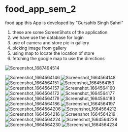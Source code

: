 # food_app_sem_2
food app
this App is developed by "Gursahib Singh Sahni"

 1) these are some ScreenShots of the application 
2) we have use the database for login 
3) use of camera and store pic in gallery
4) picking image from gallery
5) using map to locate the location of store 
6) fetching the google map to use the directions

 ![Screenshot_1687494514](https://github.com/gursahib204/food_app_sem_2/assets/105225210/487dd461-e837-4341-a0ed-47410c4a92b0)


![Screenshot_1664564146](https://user-images.githubusercontent.com/105225210/193338505-91e97f8d-4bd4-4f0d-aa1b-c9960a7029d9.png)
![Screenshot_1664564148](https://user-images.githubusercontent.com/105225210/193338766-41230ede-8e6f-4712-a09c-93d74439780c.png)
![Screenshot_1664564151](https://user-images.githubusercontent.com/105225210/193338774-d8b94d98-6a17-4fe5-9729-5fa315b86352.png)
![Screenshot_1664564153](https://user-images.githubusercontent.com/105225210/193338789-e38075eb-32e3-4976-877f-d43d0cea1c64.png)
![Screenshot_1664564157](https://user-images.githubusercontent.com/105225210/193338804-2e3e9b63-4957-4818-942b-8491316e0e6d.png)
![Screenshot_1664564160](https://user-images.githubusercontent.com/105225210/193338817-6d69f63d-5d2a-4ea8-8268-dae37efd71ca.png)
![Screenshot_1664564172](https://user-images.githubusercontent.com/105225210/193338828-7e72a5ed-7d58-496e-9a0f-6eec8cc5c0d8.png)
![Screenshot_1664564177](https://user-images.githubusercontent.com/105225210/193338844-1156295c-65ad-4b3e-add4-2f72235c44d4.png)
![Screenshot_1664564179](https://user-images.githubusercontent.com/105225210/193338854-946fee48-d6aa-46d5-b4db-3487cd3bbd0a.png)
![Screenshot_1664564183](https://user-images.githubusercontent.com/105225210/193338861-27b51c74-cbf0-4ee9-a356-6a40049fe509.png)
![Screenshot_1664564186](https://user-images.githubusercontent.com/105225210/193338865-da5c6351-cd7e-4bc5-a5db-8d1c6c3cd88f.png)
![Screenshot_1664564197](https://user-images.githubusercontent.com/105225210/193338876-2d7cef41-35c9-4142-81e6-8d09f4e069ed.png)
![Screenshot_1664564206](https://user-images.githubusercontent.com/105225210/193338888-01fd672a-86ff-4eb7-b282-78c86954ec76.png)
![Screenshot_1664564212](https://user-images.githubusercontent.com/105225210/193338893-2b25416b-5f02-4122-a041-ed93239924bb.png)
![Screenshot_1664564216](https://user-images.githubusercontent.com/105225210/193338899-5ee9ece8-1b4b-4e0d-8129-e5d1e2fdd5b1.png)
![Screenshot_1664564219](https://user-images.githubusercontent.com/105225210/193338907-6c9b256b-9da1-4417-b91f-065f8284081d.png)
![Screenshot_1664564224](https://user-images.githubusercontent.com/105225210/193338915-7d8239ae-cebe-4830-b10f-dea01a7af402.png)
![Screenshot_1664564228](https://user-images.githubusercontent.com/105225210/193338929-b4816cc4-9d62-48ba-af3b-575a37f3fd98.png)
![Screenshot_1664564230](https://user-images.githubusercontent.com/105225210/193338933-1c0620fd-d27e-4d55-8242-0bae21bef830.png)
![Screenshot_1664564234](https://user-images.githubusercontent.com/105225210/193338937-3df24a98-506e-4975-b536-250eee4e3378.png)
